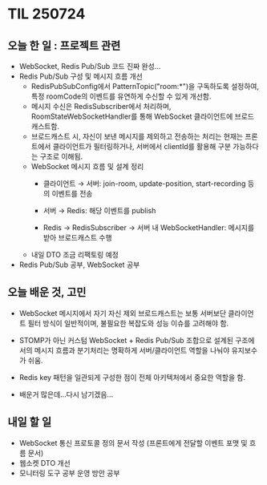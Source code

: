 # TIL 250724

## 오늘 한 일 : 프로젝트 관련
- WebSocket, Redis Pub/Sub 코드 진짜 완성...
- Redis Pub/Sub 구성 및 메시지 흐름 개선
    - RedisPubSubConfig에서 PatternTopic("room:*")을 구독하도록 설정하여, 특정 roomCode의 이벤트를 유연하게 수신할 수 있게 개선함.
    - 메시지 수신은 RedisSubscriber에서 처리하며, RoomStateWebSocketHandler를 통해 WebSocket 클라이언트에 브로드캐스트함.
    - 브로드캐스트 시, 자신이 보낸 메시지를 제외하고 전송하는 처리는 현재는 프론트에서 클라이언트가 필터링하거나, 서버에서 clientId를 활용해 구분 가능하다는 구조로 이해됨.
    - WebSocket 메시지 흐름 및 설계 정리
        - 클라이언트 → 서버: join-room, update-position, start-recording 등의 이벤트를 전송

        - 서버 → Redis: 해당 이벤트를 publish

        - Redis → RedisSubscriber → 서버 내 WebSocketHandler: 메시지를 받아 브로드캐스트 수행
    - 내일 DTO 조금 리팩토링 예정
- Redis Pub/Sub 공부, WebSocket 공부

## 오늘 배운 것, 고민
- WebSocket 메시지에서 자기 자신 제외 브로드캐스트는 보통 서버보단 클라이언트 필터 방식이 일반적이며, 불필요한 복잡도와 성능 이슈를 고려해야 함.

- STOMP가 아닌 커스텀 WebSocket + Redis Pub/Sub 조합으로 설계된 구조에서의 메시지 흐름과 분기처리는 명확하게 서버/클라이언트 역할을 나눠야 유지보수가 쉬움.

- Redis key 패턴을 일관되게 구성한 점이 전체 아키텍처에서 중요한 역할을 함.

- 배운거 많은데...다시 남기겠음...
## 내일 할 일
- WebSocket 통신 프로토콜 정의 문서 작성 (프론트에게 전달할 이벤트 포맷 및 흐름 문서)
- 웹소켓 DTO 개선
- 모니터링 도구 공부 운영 방안 공부